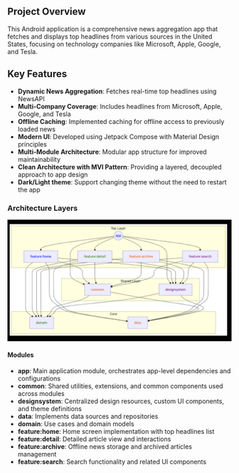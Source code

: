 ## Project Overview

This Android application is a comprehensive news aggregation app that fetches and displays top headlines from various sources in the United States, focusing on technology companies like Microsoft, Apple, Google, and Tesla.

## Key Features

- **Dynamic News Aggregation**: Fetches real-time top headlines using NewsAPI
- **Multi-Company Coverage**: Includes headlines from Microsoft, Apple, Google, and Tesla
- **Offline Caching**: Implemented caching for offline access to previously loaded news
- **Modern UI**: Developed using Jetpack Compose with Material Design principles
- **Multi-Module Architecture**: Modular app structure for improved maintainability
- **Clean Architecture with MVI Pattern**: Providing a layered, decoupled approach to app design
- **Dark/Light theme**: Support changing theme without the need to restart the app

### Architecture Layers

![diagram.png](diagram.png)

#### Modules
- **app**: Main application module, orchestrates app-level dependencies and configurations
- **common**: Shared utilities, extensions, and common components used across modules
- **designsystem**: Centralized design resources, custom UI components, and theme definitions
- **data**: Implements data sources and repositories
- **domain**: Use cases and domain models
- **feature:home**: Home screen implementation with top headlines list
- **feature:detail**: Detailed article view and interactions
- **feature:archive**: Offline news storage and archived articles management
- **feature:search**: Search functionality and related UI components